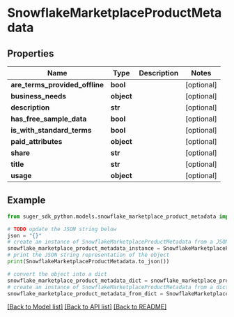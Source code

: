 # SnowflakeMarketplaceProductMetadata


## Properties

Name | Type | Description | Notes
------------ | ------------- | ------------- | -------------
**are_terms_provided_offline** | **bool** |  | [optional] 
**business_needs** | **object** |  | [optional] 
**description** | **str** |  | [optional] 
**has_free_sample_data** | **bool** |  | [optional] 
**is_with_standard_terms** | **bool** |  | [optional] 
**paid_attributes** | **object** |  | [optional] 
**share** | **str** |  | [optional] 
**title** | **str** |  | [optional] 
**usage** | **object** |  | [optional] 

## Example

```python
from suger_sdk_python.models.snowflake_marketplace_product_metadata import SnowflakeMarketplaceProductMetadata

# TODO update the JSON string below
json = "{}"
# create an instance of SnowflakeMarketplaceProductMetadata from a JSON string
snowflake_marketplace_product_metadata_instance = SnowflakeMarketplaceProductMetadata.from_json(json)
# print the JSON string representation of the object
print(SnowflakeMarketplaceProductMetadata.to_json())

# convert the object into a dict
snowflake_marketplace_product_metadata_dict = snowflake_marketplace_product_metadata_instance.to_dict()
# create an instance of SnowflakeMarketplaceProductMetadata from a dict
snowflake_marketplace_product_metadata_from_dict = SnowflakeMarketplaceProductMetadata.from_dict(snowflake_marketplace_product_metadata_dict)
```
[[Back to Model list]](../README.md#documentation-for-models) [[Back to API list]](../README.md#documentation-for-api-endpoints) [[Back to README]](../README.md)


